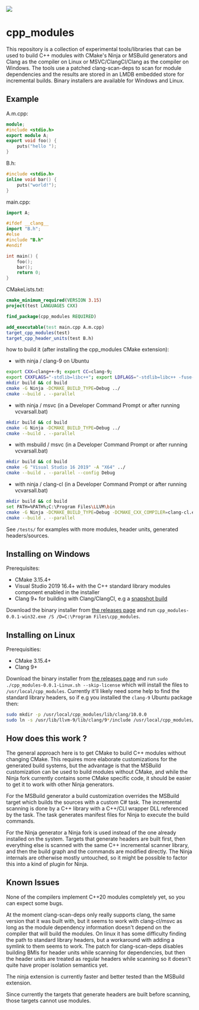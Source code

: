 ![](https://github.com/stevencpp/cpp_modules/workflows/CI/badge.svg)

# cpp_modules

This repository is a collection of experimental tools/libraries that can be used to build C++ modules with CMake's Ninja or MSBuild generators and Clang as the compiler on Linux or MSVC/ClangCl/Clang as the compiler on Windows. The tools use a patched clang-scan-deps to scan for module dependencies and the results are stored in an LMDB embedded store for incremental builds. Binary installers are available for Windows and Linux.

## Example

A.m.cpp:
```c++
module;
#include <stdio.h>
export module A;
export void foo() {
	puts("hello ");
}
```
B.h:
```c++
#include <stdio.h>
inline void bar() {
	puts("world!");
}
```
main.cpp:
```c++
import A;

#ifdef __clang__
import "B.h";
#else
#include "B.h"
#endif

int main() {
	foo();
	bar();
	return 0;
}
```
CMakeLists.txt:
```cmake
cmake_minimum_required(VERSION 3.15)
project(test LANGUAGES CXX)

find_package(cpp_modules REQUIRED)

add_executable(test main.cpp A.m.cpp)
target_cpp_modules(test)
target_cpp_header_units(test B.h)
```
how to build it (after installing the cpp_modules CMake extension):
* with ninja / clang-9 on Ubuntu
```bash
export CXX=clang++-9; export CC=clang-9;
export CXXFLAGS="-stdlib=libc++"; export LDFLAGS="-stdlib=libc++ -fuse-ld=lld";
mkdir build && cd build
cmake -G Ninja -DCMAKE_BUILD_TYPE=Debug ../
cmake --build . --parallel
```
* with ninja / msvc (in a Developer Command Prompt or after running vcvarsall.bat)
``` bash
mkdir build && cd build
cmake -G Ninja -DCMAKE_BUILD_TYPE=Debug ../
cmake --build . --parallel
```
* with msbuild / msvc (in a Developer Command Prompt or after running vcvarsall.bat)
```bash
mkdir build && cd build
cmake -G "Visual Studio 16 2019" -A "X64" ../
cmake --build . --parallel --config Debug
```
* with ninja / clang-cl (in a Developer Command Prompt or after running vcvarsall.bat)
```bash
mkdir build && cd build
set PATH=%PATH%;C:\Program Files\LLVM\bin
cmake -G Ninja -DCMAKE_BUILD_TYPE=Debug -DCMAKE_CXX_COMPILER=clang-cl.exe ../
cmake --build . --parallel
```
See `/tests/` for examples with more modules, header units, generated headers/sources.

## Installing on Windows

Prerequisites:

* CMake 3.15.4+
* Visual Studio 2019 16.4+ with the C++ standard library modules component enabled in the installer
* Clang 9+ for building with Clang/ClangCl, e.g a [snapshot build](https://llvm.org/builds/)

Download the binary installer from [the releases page](https://github.com/stevencpp/cpp_modules/releases) and run `cpp_modules-0.0.1-win32.exe /S /D=C:\Program Files\cpp_modules`.

## Installing on Linux

Prerequisities:

* CMake 3.15.4+
* Clang 9+

Download the binary installer from [the releases page](https://github.com/stevencpp/cpp_modules/releases) and run `sudo ./cpp_modules-0.0.1-Linux.sh --skip-license` which will install the files to `/usr/local/cpp_modules`. Currently it'll likely need some help to find the standard library headers, so if e.g you installed the `clang-9` Ubuntu package then:
```bash
sudo mkdir -p /usr/local/cpp_modules/lib/clang/10.0.0
sudo ln -s /usr/lib/llvm-9/lib/clang/9*/include /usr/local/cpp_modules/lib/clang/10.0.0/include
```

## How does this work ?

The general approach here is to get CMake to build C++ modules without changing CMake. This requires more elaborate customizations for the generated build systems, but the advantage is that the MSBuild customization can be used to build modules without CMake, and while the Ninja fork currently contains some CMake specific code, it should be easier to get it to work with other Ninja generators.

For the MSBuild generator a build customization overrides the MSBuild target which builds the sources with a custom C# task. The incremental scanning is done by a C++ library with a C++/CLI wrapper DLL referenced by the task. The task generates manifest files for Ninja to execute the build commands.

For the Ninja generator a Ninja fork is used instead of the one already installed on the system. Targets that generate headers are built first, then everything else is scanned with the same C++ incremental scanner library, and then the build graph and the commands are modified directly. The Ninja internals are otherwise mostly untouched, so it might be possible to factor this into a kind of plugin for Ninja.

## Known Issues

None of the compilers implement C++20 modules completely yet, so you can expect some bugs.

At the moment clang-scan-deps only really supports clang, the same version that it was built with, but it seems to work with clang-cl/msvc as long as the module dependency information doesn't depend on the compiler that will build the modules. On linux it has some difficulty finding the path to standard library headers, but a workaround with adding a symlink to them seems to work. The patch for clang-scan-deps disables building BMIs for header units while scanning for dependencies, but then the header units are treated as regular headers while scanning so it doesn't quite have proper isolation semantics yet.

The ninja extension is currently faster and better tested than the MSBuild extension.

Since currently the targets that generate headers are built before scanning, those targets cannot use modules.